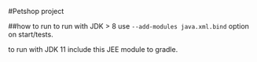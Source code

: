 #Petshop project

##how to run
to run with JDK > 8 use `--add-modules java.xml.bind` option on start/tests.

to run with JDK 11 include this JEE module to gradle. 

